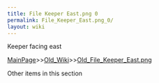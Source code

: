 ```yaml
---
title: File Keeper East.png 0
permalink: File_Keeper_East.png_0/
layout: wiki
---
```

Keeper facing east

[MainPage](/keeperrl_wiki/ "wikilink")>>[Old_Wiki](/keeperrl_wiki/Old_Wiki "wikilink")>>[Old_File_Keeper_East.png](/keeperrl_wiki/Old_File_Keeper_East.png "wikilink")

Other items in this section
